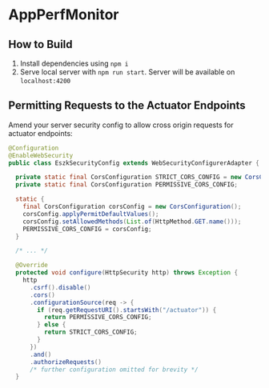 # AppPerfMonitor

## How to Build

1. Install dependencies using `npm i`
2. Serve local server with `npm run start`. Server will be available on `localhost:4200`

## Permitting Requests to the Actuator Endpoints

Amend your server security config to allow cross origin requests for actuator endpoints:

```java
@Configuration
@EnableWebSecurity
public class EszkSecurityConfig extends WebSecurityConfigurerAdapter {

  private static final CorsConfiguration STRICT_CORS_CONFIG = new CorsConfiguration();
  private static final CorsConfiguration PERMISSIVE_CORS_CONFIG;

  static {
    final CorsConfiguration corsConfig = new CorsConfiguration();
    corsConfig.applyPermitDefaultValues();
    corsConfig.setAllowedMethods(List.of(HttpMethod.GET.name()));
    PERMISSIVE_CORS_CONFIG = corsConfig;
  }

  /* ... */

  @Override
  protected void configure(HttpSecurity http) throws Exception {
    http
      .csrf().disable()
      .cors()
      .configurationSource(req -> {
        if (req.getRequestURI().startsWith("/actuator")) {
          return PERMISSIVE_CORS_CONFIG;
        } else {
          return STRICT_CORS_CONFIG;
        }
      })
      .and()
      .authorizeRequests()
      /* further configuration omitted for brevity */
  }
```
